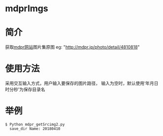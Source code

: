 # mdprImgs

# 简介
获取[mdpr网站](https://mdpr.jp/)图片集原图
eg: "http://mdpr.jp/photo/detail/4810818"

# 使用方法
采用交互输入方式，用户输入要保存的图片路径， 输入为空时，默认使用‘年月日时分秒’为保存目录名

# 举例
```
$ Python mdpr_getSrcimg2.py
  save_dir Name: 20180410
```
